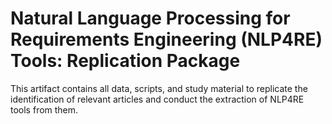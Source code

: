 # Natural Language Processing for Requirements Engineering (NLP4RE) Tools: Replication Package

This artifact contains all data, scripts, and study material to replicate the identification of relevant articles and conduct the extraction of NLP4RE tools from them.